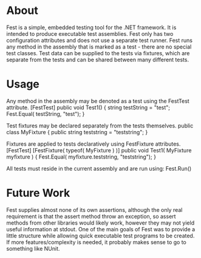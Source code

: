 # About
Fest is a simple, embedded testing tool for the .NET framework.
 It is intended to produce executable
test assemblies. Fest only has two configuration attributes and does
not use a separate test runner. Fest runs any method in the assembly that is marked
as a test - there are no special test classes. Test data can be supplied to
the tests via fixtures, which are separate from the tests and can be shared
between many different tests.

# Usage
Any method in the assembly may be denoted as a test using the FestTest attribute.
	[FestTest]
	public void Test1() {
		string testString = "test";
		Fest.Equal<string>( testString, "test");
	}

Test fixtures may be declared separately from the tests themselves.
	public class MyFixture { 
		public string teststring = "teststring";
	}

Fixtures are applied to tests declaratively using FestFixture attributes.
	[FestTest]
	[FestFixture( typeof( MyFixture ) )]
	public void Test1( MyFixture myfixture ) {
		Fest.Equal<string>( myfixture.teststring, "teststring");
	}

All tests must reside in the current assembly and are run using:
	Fest.Run()

# Future Work
Fest supplies almost none of its own assertions, although the only real requirement
is that the assert method throw an exception, so assert methods from other libraries
would likely work, however they may not yield useful information at stdout. One of 
the main goals of Fest was to provide a little structure while allowing quick
executable test programs to be created. If more features/complexity is needed, 
it probably makes sense to go to something like NUnit.